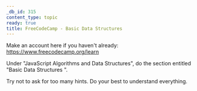 ```yaml
---
_db_id: 315
content_type: topic
ready: true
title: FreeCodeCamp - Basic Data Structures
---
```


Make an account here if you haven't already: https://www.freecodecamp.org/learn

Under "JavaScript Algorithms and Data Structures", do the section entitled "Basic Data Structures ".

Try not to ask for too many hints. Do your best to understand everything.